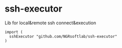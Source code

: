 # ssh-executor
Lib for local&amp;remote ssh connect&execution

```
import (
  sshExecutor "github.com/NGRsoftlab/ssh-executor"
)
```

